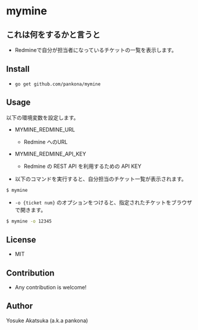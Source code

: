 # mymine

## これは何をするかと言うと

* Redmineで自分が担当者になっているチケットの一覧を表示します。

## Install

* `go get github.com/pankona/mymine`

## Usage

以下の環境変数を設定します。

* MYMINE_REDMINE_URL
  * Redmine へのURL

* MYMINE_REDMINE_API_KEY
  * Redmine の REST API を利用するための API KEY

* 以下のコマンドを実行すると、自分担当のチケット一覧が表示されます。

```bash
$ mymine
```

* `-o {ticket num}` のオプションをつけると、指定されたチケットをブラウザで開きます。

```bash
$ mymine -o 12345
```

## License

* MIT

## Contribution

* Any contribution is welcome!

## Author

Yosuke Akatsuka (a.k.a pankona)
